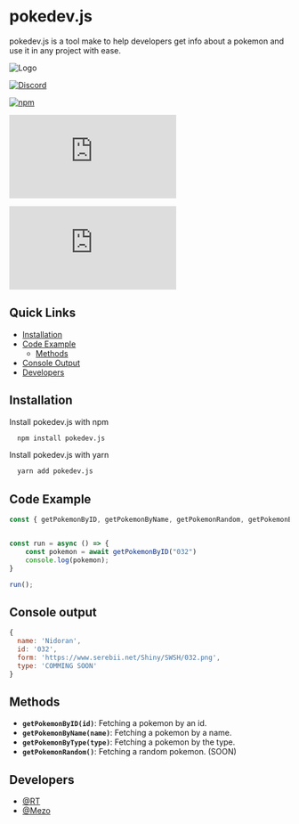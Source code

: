 
# pokedev.js 


pokedev.js is a tool make to help developers get info about a pokemon and use it in any project with ease.

![Logo](https://cdn.discordapp.com/attachments/849761002676813854/957437663718285382/35d601855f9b83fca3dfa53e4ffddd25.png)

[![Discord](https://img.shields.io/discord/953072048576536596?color=5865F2&label=discord&logo=Discord&logoColor=red)](https://discord.com/invite/qfxwKUM9RY) 


[![npm](https://img.shields.io/badge/npm-pokedev.js-red)](https://www.npmjs.com/package/pokedev.js) 

[![size](https://img.shields.io/github/repo-size/pokedevjs/pokedev.js?color=red&label=SIZE)](https://www.npmjs.com/package/pokedev.js)

[![downloads](https://img.shields.io/npm/dt/pokedev.js?color=red)](https://www.npmjs.com/package/pokedev.js)

## Quick Links

- [Installation](#installation)
- [Code Example](#code-example)
    - [Methods](#methods)
- [Console Output](#console-output)
- [Developers](#developers)

## Installation

Install pokedev.js with npm

```bash
  npm install pokedev.js
```
Install pokedev.js with yarn
```bash
  yarn add pokedev.js
```
    
## Code Example

```js
const { getPokemonByID, getPokemonByName, getPokemonRandom, getPokemonByType } = require("pokedev.js") 


const run = async () => {
    const pokemon = await getPokemonByID("032")
    console.log(pokemon);
}

run();
```
## Console output

```js
{
  name: 'Nidoran',
  id: '032',
  form: 'https://www.serebii.net/Shiny/SWSH/032.png',
  type: 'COMMING SOON'
}
```
## Methods

- **`getPokemonByID(id)`**: 
Fetching a pokemon by an id.
- **`getPokemonByName(name)`**:
Fetching a pokemon by a name.
- **`getPokemonByType(type)`**: 
Fetching a pokemon by the type.
- **`getPokemonRandom()`**: 
Fetching a random pokemon. (SOON)

## Developers

- [@RT](https://github.com/rtgamingwdt)
- [@Mezo](https://github.com/mezotv)

